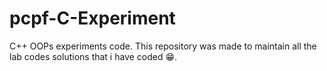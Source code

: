 # pcpf-C-Experiment
C++ OOPs experiments code.
This repository was made to maintain all the lab codes solutions that i have coded 😁.
